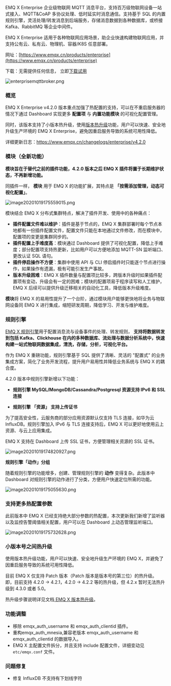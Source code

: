 

EMQ X Enterprise 企业级物联网 MQTT 消息平台，支持百万级物联网设备一站式接入、MQTT&CoAP 多协议处理、低时延实时消息通信。支持基于 SQL 的内置规则引擎，灵活处理/转发消息到后端服务，存储消息数据到各种数据库，或桥接 Kafka、RabbitMQ 等企业中间件。

EMQ X Enterprise 适用于各种物联网应用场景，助企业快速构建物联网应用，并支持公有云、私有云、物理机、容器/K8S 任意部署。

网址：[https://www.emqx.cn/products/enterprise](https://www.emqx.cn/products/enterprise)

下载：无需提供任何信息， 立即[下载试用](https://www.emqx.cn/downloads#enterprise)

![enterprisemqttbroker.png](https://static.emqx.net/images/4b87d5ae6dc17bb84f6414e4d8fc504c.png)



### 概览

EMQ X Enterprise  v4.2.0 版本重点加强了热配置的支持，可以在不重启服务器的情况下通过 Dashboard 实现更多 **配置项** 与 **内置功能模块** 的可视化配置管理。

同时，该版本支持了小版本热升级，使用[版本热升级](https://docs.emqx.cn/enterprise/latest/advanced/relup.html)功能，用户可以快速、安全地升级生产环境的 EMQ X Enterprise，避免因重启服务导致的系统可用性降低。

详细更新日志：https://www.emqx.cn/changelogs/enterprise/v4.2.0

### 模块（全新功能）

**模块旨在于替代之前的插件功能，4.2.0 版本之后 EMQ X 插件将置于长期维护状态，不再新增功能。**

同插件一样， **模块** 用于 EMQ X 的功能扩展，其特点是 **「按需添加管理，动态可视化配置」**。

![image20201019175559015.png](https://static.emqx.net/images/903d449fa0730af1efc10bffb0631df6.png)


模块结合 EMQ X 分布式集群特点，解决了插件开发、使用中的各种痛点：

- **插件配置文件难以维护**：插件是基于节点的，EMQ X 集群部署时每个节点本地都有一份插件配置文件，配置文件只能在本地通过文件修改，而在模块中，配置项的变更是集群同步的。
- **插件配置上手难度高**：模块通过 Dashboard 提供了可视化配置，降低上手难度；部分配置项支持热更新，比如用户可以方便地添加 MQTT-SN 监听端口、更改认证 SQL 语句。
- **插件停启操作不方便**：集群中使用 API 与 CLI 停启插件时只能逐个节点进行操作，如果操作有遗漏，极有可能引发生产事故。
- **版本升级困难**：EMQ X 插件数量与配置项比较多，跨版本升级时如果插件配置项有变动，升级会有一定的困难；模块的配置项易于程序读写和人工维护，EMQ X 后续可以提供升级迁移相关的自动化工具，降低版本升级难度。

**模块**将 EMQ X 的易用性提升了一个台阶，通过模块用户能够更快地将业务与物联网设备同 EMQ X 进行集成，缩短研发周期，降低学习、开发与维护难度。

### 规则引擎

[EMQ X 规则引擎](https://docs.emqx.net/enterprise/latest/cn/rule/rule-engine.html)用于配置消息流与设备事件的处理、转发规则， **支持将数据转发到包括 Kafka、Clickhouse 在内的多种数据库、流处理与数据分析系统中，快速构建一站式物联网数据集成，清洗，存储，分析，可视化平台。** 

作为 EMQ X 重磅功能，规则引擎基于 SQL 提供了清晰、灵活的 "配置式" 的业务集成方案，简化了业务开发流程，提升用户易用性并降低业务系统与 EMQ X 的耦合度。

4.2.0 版本中规则引擎新增以下功能：

- **规则引擎 MySQL/MongoDB/Cassandra/Postgresql 资源支持 IPv6 和 SSL 连接**

- **规则引擎 「资源」 支持上传证书**

为了提高安全性，云服务商的部分应用资源默认仅支持 TLS 连接，如华为云 InfluxDB。规则引擎加入 IPv6 与 TLS 连接支持后，EMQ X 可以更好地使用云上资源、与云上应用集成。

EMQ X 支持在 Dashboard 上传 SSL 证书，方便管理相关资源的 SSL 证书。

![image20201019174820927.png](https://static.emqx.net/images/8de954c6c9e5c1ec00aecea5d8826580.png)



**规则引擎「动作」分组**

随着规则引擎的功能增多，创建、管理规则引擎的 **动作** 变得复杂。此版本中 Dashboard 对规则引擎的动作进行了分类，方便用户快速定位所需的功能。

![image20201019175055630.png](https://static.emqx.net/images/269208ac8350a2a6bc739e1f12c6dc53.png)



### 支持更多热配置参数

此前版本中 EMQ X 已经支持绝大部分参数的热配置，本次更新我们新增了监听器以及监控告警阈值相关配置，用户可以在 Dashboard 上动态管理监听端口。

![image20201019175732628.png](https://static.emqx.net/images/4d3e6d3a95bc2e0d9a5d066e42f12605.png)



### 小版本号之间热升级

使用版本热升级功能，用户可以快速、安全地升级生产环境的 EMQ X，并避免了因重启服务导致的系统可用性降低。

目前 EMQ X 仅支持 Patch 版本（Patch 版本是版本号的第三位）的热升级。 即，目前支持 4.2.0 -> 4.2.1，4.2.0 -> 4.2.2 等的热升级，但 4.2.x 暂时无法热升级到 4.3.0 或者 5.0。

热升级步骤说明详见文档[ EMQ X  版本热升级](https://docs.emqx.cn/broker/latest/advanced/relup.html)。



### 功能调整

- 移除 emqx_auth_username 和 emqx_auth_clientid 插件。
- 重构emqx_auth_mnesia,兼容老版本 emqx_auth_username 和 emqx_auth_clientid 的数据导入。
- EMQ X 主配置文件拆分，并且支持 include 配置文件，详细变动见 `etc/emqx.conf` 文件。



### 问题修复

- 修复 InfluxDB 不支持有下划线字符

